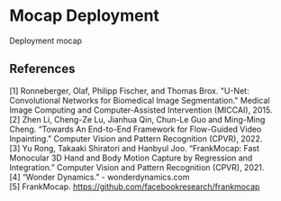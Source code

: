 # Mocap Deployment
Deployment mocap
## References
[1] Ronneberger, Olaf, Philipp Fischer, and Thomas Brox. "U-Net: Convolutional Networks for Biomedical Image Segmentation." Medical Image Computing and Computer-Assisted Intervention (MICCAI), 2015. </br>
[2] Zhen Li, Cheng-Ze Lu, Jianhua Qin, Chun-Le Guo and Ming-Ming Cheng. “Towards An End-to-End Framework for Flow-Guided Video Inpainting.” Computer Vision and Pattern Recognition (CPVR), 2022. </br>
[3] Yu Rong, Takaaki Shiratori and Hanbyul Joo. “FrankMocap: Fast Monocular 3D Hand and Body Motion Capture by Regression and Integration.” Computer Vision and Pattern Recognition (CPVR), 2021. </br>
[4] “Wonder Dynamics.” - wonderdynamics.com </br>
[5] FrankMocap. https://github.com/facebookresearch/frankmocap
